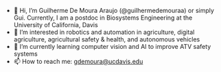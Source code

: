 - 👋 Hi, I’m Guilherme De Moura Araujo (@guilhermedemouraa) or simply Gui. Currently, I am a postdoc in Biosystems Engineering at the University of California, Davis
- 👀 I’m interested in robotics and automation in agriculture, digital agriculture, agricultural safety & health, and autonomous vehicles
- 🌱 I’m currently learning computer vision and AI to improve ATV safety systems
- 📫 How to reach me: gdemoura@ucdavis.edu

<!---
guilhermedemouraa/guilhermedemouraa is a ✨ special ✨ repository because its `README.md` (this file) appears on your GitHub profile.
You can click the Preview link to take a look at your changes.
--->
